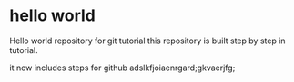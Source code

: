 # hello world
Hello world repository for git tutorial
this repository is built step by step in tutorial.

it now includes steps for github
adslkfjoiaenrgard;gkvaerjfg;
